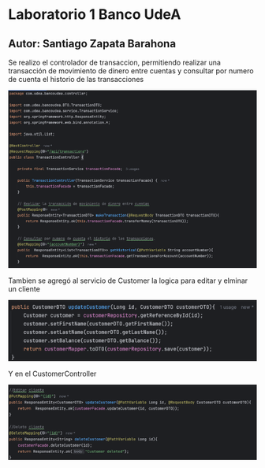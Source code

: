 # Laboratorio 1 Banco UdeA

## Autor: Santiago Zapata Barahona

Se realizo el controlador de transaccion, permitiendo realizar una transacción de movimiento de dinero entre cuentas y 
consultar por numero de cuenta el historio de las transacciones

![img.png](resources/img.png)

Tambien se agregó al servicio de Customer la logica para editar y elminar un cliente

![img_1.png](resources/img_1.png)

Y en el CustomerController

![img_1.png](resources/img_2.png)
